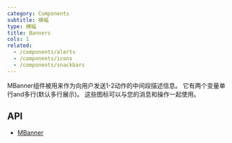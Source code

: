 ```yaml
---
category: Components
subtitle: 横幅
type: 横幅
title: Banners
cols: 1
related:
  - /components/alerts
  - /components/icons
  - /components/snackbars
---
```


MBanner组件被用来作为向用户发送1-2动作的中间段描述信息。 它有两个变量单行and多行(默认多行展示)。 这些图标可以与您的消息和操作一起使用。

## API

- [MBanner](/api/MBanner)